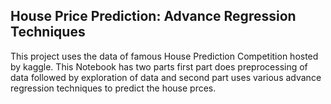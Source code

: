 ## House Price Prediction: Advance Regression Techniques

This project uses the data of famous House Prediction Competition hosted by kaggle. This Notebook has two parts first part does preprocessing of data followed by exploration of data and second part uses various advance regression techniques to 
predict the house prces.
